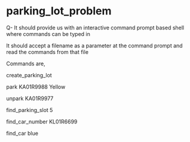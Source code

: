 # parking_lot_problem

Q-   It should provide us with an interactive command prompt based
    shell where commands can be typed in

It should accept a filename as a parameter at the command prompt
and read the commands from that file


Commands are,


create_parking_lot

park KA01R9988 Yellow

unpark KA01R9977

find_parking_slot 5

find_car_number KL01R6699

find_car blue
